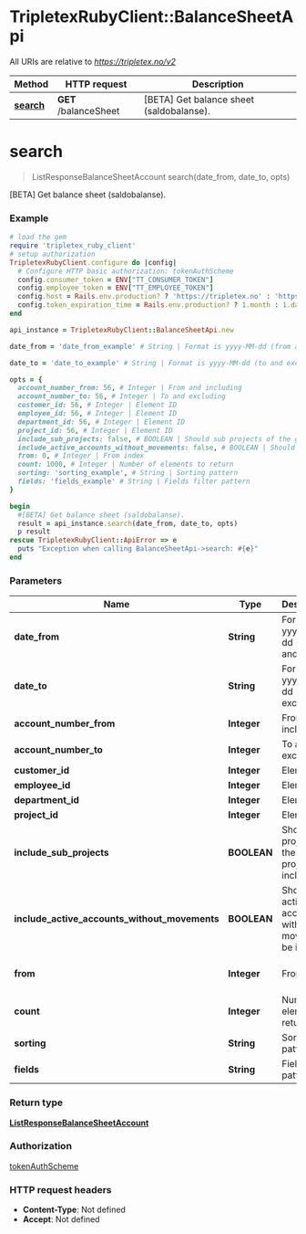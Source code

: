 # TripletexRubyClient::BalanceSheetApi

All URIs are relative to *https://tripletex.no/v2*

Method | HTTP request | Description
------------- | ------------- | -------------
[**search**](BalanceSheetApi.md#search) | **GET** /balanceSheet | [BETA] Get balance sheet (saldobalanse).


# **search**
> ListResponseBalanceSheetAccount search(date_from, date_to, opts)

[BETA] Get balance sheet (saldobalanse).



### Example
```ruby
# load the gem
require 'tripletex_ruby_client'
# setup authorization
TripletexRubyClient.configure do |config|
  # Configure HTTP basic authorization: tokenAuthScheme
  config.consumer_token = ENV["TT_CONSUMER_TOKEN"]
  config.employee_token = ENV["TT_EMPLOYEE_TOKEN"]
  config.host = Rails.env.production? ? 'https://tripletex.no' : 'https://api.tripletex.io'
  config.token_expiration_time = Rails.env.production? ? 1.month : 1.day
end

api_instance = TripletexRubyClient::BalanceSheetApi.new

date_from = 'date_from_example' # String | Format is yyyy-MM-dd (from and incl.).

date_to = 'date_to_example' # String | Format is yyyy-MM-dd (to and excl.).

opts = { 
  account_number_from: 56, # Integer | From and including
  account_number_to: 56, # Integer | To and excluding
  customer_id: 56, # Integer | Element ID
  employee_id: 56, # Integer | Element ID
  department_id: 56, # Integer | Element ID
  project_id: 56, # Integer | Element ID
  include_sub_projects: false, # BOOLEAN | Should sub projects of the given project be included
  include_active_accounts_without_movements: false, # BOOLEAN | Should active accounts with no movements be included
  from: 0, # Integer | From index
  count: 1000, # Integer | Number of elements to return
  sorting: 'sorting_example', # String | Sorting pattern
  fields: 'fields_example' # String | Fields filter pattern
}

begin
  #[BETA] Get balance sheet (saldobalanse).
  result = api_instance.search(date_from, date_to, opts)
  p result
rescue TripletexRubyClient::ApiError => e
  puts "Exception when calling BalanceSheetApi->search: #{e}"
end
```

### Parameters

Name | Type | Description  | Notes
------------- | ------------- | ------------- | -------------
 **date_from** | **String**| Format is yyyy-MM-dd (from and incl.). | 
 **date_to** | **String**| Format is yyyy-MM-dd (to and excl.). | 
 **account_number_from** | **Integer**| From and including | [optional] 
 **account_number_to** | **Integer**| To and excluding | [optional] 
 **customer_id** | **Integer**| Element ID | [optional] 
 **employee_id** | **Integer**| Element ID | [optional] 
 **department_id** | **Integer**| Element ID | [optional] 
 **project_id** | **Integer**| Element ID | [optional] 
 **include_sub_projects** | **BOOLEAN**| Should sub projects of the given project be included | [optional] [default to false]
 **include_active_accounts_without_movements** | **BOOLEAN**| Should active accounts with no movements be included | [optional] [default to false]
 **from** | **Integer**| From index | [optional] [default to 0]
 **count** | **Integer**| Number of elements to return | [optional] [default to 1000]
 **sorting** | **String**| Sorting pattern | [optional] 
 **fields** | **String**| Fields filter pattern | [optional] 

### Return type

[**ListResponseBalanceSheetAccount**](ListResponseBalanceSheetAccount.md)

### Authorization

[tokenAuthScheme](../README.md#tokenAuthScheme)

### HTTP request headers

 - **Content-Type**: Not defined
 - **Accept**: Not defined




